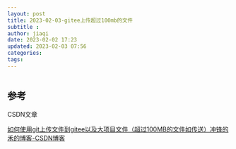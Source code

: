 ```yaml
---
layout: post
title: 2023-02-03-gitee上传超过100mb的文件
subtitle :
author: jiaqi
date: 2023-02-02 17:23
updated: 2023-02-03 07:56
categories: 
tags:
---
```

```toc
```

## 参考
CSDN文章

[如何使用git上传文件到gitee以及大项目文件（超过100MB的文件如传送）冲锋的禾的博客-CSDN博客](https://blog.csdn.net/m0_53623945/article/details/122039894)